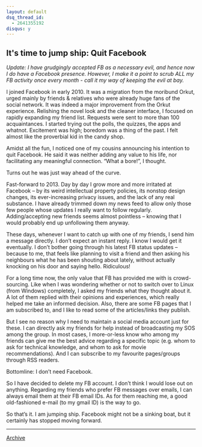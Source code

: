 ```yaml
---
layout: default
dsq_thread_id:
  - 2641355192
disqus: y
---
```


## It's time to jump ship: Quit Facebook

*Update: I have grudgingly accepted FB as a necessary evil, and hence now I do have a Facebook presence. However, I make it a point to scrub ALL my FB activity once every month  - call it my way of keeping the evil at bay.*

I joined Facebook in early 2010. It was a migration from the moribund Orkut, urged mainly by friends & relatives who were  already huge fans of the social network. It was indeed a major  improvement from the Orkut experience. Relishing the novel look and the cleaner interface, I focused on rapidly expanding my friend list. Requests were sent to more than 100 acquaintances. I started trying out the polls, the quizzes, the apps and whatnot. Excitement was high; boredom was a thing of the past. I felt almost like the proverbial kid in the candy shop.

Amidst all the fun, I noticed one of my cousins announcing his intention to quit Facebook. He said it was neither adding any value to his life, nor facilitating any meaningful connection. “What a bore!”, I thought.

Turns out he was just way ahead of the curve.

Fast-forward to 2013. Day by day I grow more and more irritated at Facebook – by its weird intellectual property policies, its nonstop design changes, its ever-increasing privacy issues, and  the lack of any real substance. I have already trimmed down my news feed to allow only those few people whose updates I really want to follow regularly. Adding/accepting new friends seems almost pointless – knowing that I would probably end up unfollowing them anyway.

These days, whenever I want to catch up with one of my friends, I send him a message directly. I don&#8217;t expect an instant reply. I know I would get it eventually. I don&#8217;t bother going through his latest FB status updates – because to me, that feels like planning to visit a friend and then asking his neighbours what he has been shouting about lately, without actually knocking on his door and saying hello. Ridiculous!

For a long time now, the only value that FB has provided me with is crowd-sourcing. Like when I was wondering whether or not to switch over to Linux (from Windows) completely, I asked my friends what they thought about it. A lot of them replied with their opinions and experiences, which really helped me take an informed decision. Also, there are some FB pages that I am subscribed to, and I like to read some of the articles/links they publish.

But I see no reason why I need to maintain a social media account just for these. I can directly ask my friends for help instead of broadcasting my SOS among the group. In most cases, I more-or-less know who among my friends can give me the best advice regarding a specific topic (e.g. whom to ask for technical knowledge, and whom to ask for movie recommendations). And I can subscribe to my favourite pages/groups through RSS readers. 

Bottomline: I don&#8217;t need Facebook.

So I have decided to delete my FB account. I don&#8217;t think I would lose out on anything. Regarding my friends who prefer FB messages over emails, I can always email them at their FB email IDs. As for them reaching me, a good old-fashioned e-mail (to my gmail ID) is the way to go.

So that&#8217;s it. I am jumping ship. Facebook might not be a sinking boat, but it certainly has stopped moving forward.

* * *

[Archive](/gogolghoshal/archive)
